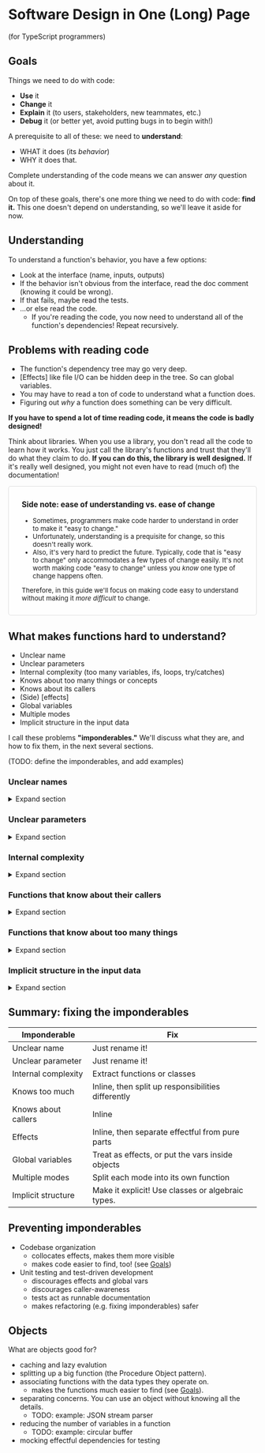 # Software Design in One (Long) Page

(for TypeScript programmers)

## Goals

[Goals]: #goals

Things we need to do with code:

- **Use** it
- **Change** it
- **Explain** it (to users, stakeholders, new teammates, etc.)
- **Debug** it (or better yet, avoid putting bugs in to begin with!)

A prerequisite to all of these: we need to **understand**:

- WHAT it does (its _behavior_)
- WHY it does that.

Complete understanding of the code means we can answer *any* question about it.

On top of these goals, there's one more thing we need to do with code:
**find it.** This one doesn't depend on understanding, so we'll leave it aside
for now.

## Understanding

To understand a function's behavior, you have a few options:

- Look at the interface (name, inputs, outputs)
- If the behavior isn't obvious from the interface, read the doc comment
  (knowing it could be wrong).
- If that fails, maybe read the tests.
- ...or else read the code.
  - If you're reading the code, you now need to understand all of the
    function's dependencies! Repeat recursively.

## Problems with reading code

- The function's dependency tree may go very deep.
- [Effects] like file I/O can be hidden deep in the tree. So can global
  variables.
- You may have to read a ton of code to understand what a function does.
- Figuring out *why* a function does something can be very difficult.

**If you have to spend a lot of time reading code, it means the code is badly
designed!**

Think about libraries. When you use a library, you don't read all the code to
learn how it works. You just call the library's functions and trust that
they'll do what they claim to do. **If you can do this, the library is well
designed.** If it's really well designed, you might not even have to read (much
of) the documentation!

<aside>

### Side note: ease of understanding vs. ease of change

- Sometimes, programmers make code harder to understand in order to make it
  "easy to change."
- Unfortunately, understanding is a prequisite for change, so this doesn't
  really work.
- Also, it's very hard to predict the future. Typically, code that is "easy to
  change" only accommodates a few types of change easily. It's not worth
  making code "easy to change" unless you *know* one type of change happens
  often.

Therefore, in this guide we'll focus on making code easy to understand without
making it *more difficult* to change.

</aside>

## What makes functions hard to understand?

- Unclear name
- Unclear parameters
- Internal complexity (too many variables, ifs, loops, try/catches)
- Knows about too many things or concepts
- Knows about its callers
- (Side) [effects]
- Global variables
- Multiple modes
- Implicit structure in the input data

I call these problems **"imponderables."** We'll discuss what they are, and how to
fix them, in the next several sections.

(TODO: define the imponderables, and add examples)

### Unclear names

<details>
<summary>Expand section</summary>

The name of a function should summarize the function's behavior — i.e. what it
does. Here is an example of a bad name (adapted from [typescriptlang.org]):

[typescriptlang.org]: https://www.typescriptlang.org/

```ts
// Bad code; unclear name!
function verify(result: "pass" | "fail") {
  if (result === "pass") {
    console.log("Tests passed.")
  } else {
    console.log("Tests failed.")
  }
}
```

"Verify" doesn't tell us what this function will do when we call it. At best,
it's a random word plucked from the domain of testing. We can do better.

```ts
// Better code; now the name says what the function does.
function printMessage(result: "pass" | "fail") {
  // ...
}
```

Unclear names hurt because they force us to read the function's internals to
understand how it will behave when called (see [Goals]). Good names save us
time by giving us a sense of what a function call will do, even if we don't
read the code.

</details>

### Unclear parameters

<details>
<summary>Expand section</summary>

The name of a parameter should give you a clue as to *why* you would pass that
parameter, or *what* the function will do differently depending on the value
(see [Goals]). Sometimes the parameter name doesn't matter much because the
name of the function makes its purpose obvious. However, sometimes the
parameter names are important, such as when multiple parameters have the same
type:

```ts
// Bad code; ambiguous parameter names!
function contains(string: string, otherString: string): boolean {
  // ...
}
```

Which string is supposed to be contained in which? The parameter names aren't
helping us here.

We can improve the names by using a metaphor. Here's a cute one that's probably
as old as C:

```ts
// Better: now the names use a consistent metaphor.
function contains(needle: string, haystack: string) {
  // ...
}
```

More straightforward names can also work:

```ts
function contains(substring: string, text: string) {
  // ...
}
```

</details>

### Internal complexity

<details>
<summary>Expand section</summary>

As you read a function, you need to keep track of:

- the variables that are in scope, and their possible values
- the control flow structures (ifs, loops, try/catches) surrounding the code
  you are reading

Your brain only has 7 ± 2 working memory "slots." If your focus is not 100%
on the code, this number effectively goes down. If the number of things you
need to keep track of in the code exceeds your available working memory, the
code becomes *impossible* to read fluently.

Therefore:

- limit the depth and number of control flow structures within a function.
- limit the number of mutable variables (`let` or `var`) within a function.
  Prefer `const`.
- consider inlining constants that are only used once.
- limit the variety of control flow structures within one function.
- prefer guard clauses to nested `if`s.
- prefer writing shorter functions.

I hesitate to put numbers on these guidelines, but I know some readers will
want them. Take these with a grain of salt, and know that there are always
exceptions.

Per function, you should have:

- At most **one** mutable variable (`let` or `var`).
- At most **two** nested control flow structures (e.g. an `if` inside a `for`
  loop).
- At most **one** switch statement, or if statement with `else`/`else if`
  clauses.

If you find yourself exceeding these "limits," look for ways to split up the
function (without introducing more imponderables).

</details>

### Functions that know about their callers

<details>
<summary>Expand section</summary>

- caller-awareness makes it hard to understand why the function does what it
  does, since you need to understand the caller too.
  - but the caller depends on this function, so you need to understand this
    function to understand the caller. Aaargh!

The name of a function should almost never refer to the *caller's purpose* or
to the context where the function should be called. That's because functions
have no control over where they're called. A name that refers to callers
couples the function tightly to those callers, making it difficult to reason
about the function in isolation.

```ts
// Bad code; name doesn't describe behavior.
// "Handle result" could mean anything!
function handleResult(result: "pass" | "fail")  {
  // ...
}
```

Note: this guideline is reversed in the context of [inversion of control],
which we will cover later. <!-- TODO: broken link -->

</details>

### Functions that know about too many things

<details>
<summary>Expand section</summary>

Here is a function from a (fictional) static site generator:

```ts
// Bad code; this function knows way too much!
async function getPageTitle(path: string, referencePath: string): Promise<string> {
  if (!path.startWith("/")) {
    path = resolveRelativePath(path, referencePath)
  } else {
    path = resolveRelativePath(path.slice(1), "src")
  }
  const html = await fs.readFile(path, "utf-8")
  const dom = parseHtml(html)
  return dom.querySelector("h1")?.innerText ?? basename(path)
}
```

This function knows:

- the program's data is stored in files.
- the path to a file may be absolute or relative.
- how to tell is a path is absolute (it looks for a leading `/` — but that
  won't work on Windows!)
- there is special logic for resolving a relative path — we don't just use the
  path as-is.
- "absolute" paths should actually be interpreted as relative to a `src`
  directory.
- the input files contain HTML.
- the files are utf-8 encoded.
- the "page title" of an HTML document is the text of its first `h1`
  element.
- the page title should default to the filename if no `h1` is present.

Only the last two bullet points above properly belong in a function named
`getPageTitle`.

There are a couple problems with having everything lumped together like this:

- Someone reading this function might only be interested in a specific aspect
  of what it does, but they have to read all the aspects because they're all
  tangled together.
- It is quite likely that some of this function's knowledge is duplicated in
  other parts of the program. Over time, this function could get out of
  sync with the rest of the program, resulting in bugs.

Here is a better version of the function. We have moved the extraneous
knowledge to the caller, and passed in just what the function needs to
accomplish its central purpose.

```ts
// Better; we have removed the extraneous knowledge
async function getPageTitle(dom: HtmlDom, path: string): Promise<string> {
  return dom.querySelector("h1")?.innerText ?? basename(path)
}
```

One imponderable still remains: [implicit structure]. The `dom` and `path`
parameters are correlated (they're supposed to be derived from the same file)
and the `path` has internal structure that isn't represented in its type. In
the section on [implicit structure], we'll see how to fix these problems.

</details>

### Implicit structure in the input data

[implicit structure]: #implicit-structure-in-the-input-data

<details>
<summary>Expand section</summary>

```ts
// Better yet; the path and dom are grouped into an object.
class HtmlPage {
  static async load(path: PagePath): Promise<Page> {
    const html = await fs.readFile(path, "utf-8")
    return new HtmlPage(parseHtml(html), path)
  }

  constructor(private dom: HtmlDom, private path: PagePath) {}

  getTitle(): string {
    return this.findFirst("h1")?.innerText ?? this.getFilename()
  }

  findFirst(selector: string): DomNode | undefined {
    return this.dom.querySelector(selector)
  }

  getFilename(): string {
    return this.path.getBasename()
  }
}
```

</details>

## Summary: fixing the imponderables

| Imponderable        | Fix |
| ------------------- | --- |
| Unclear name        | Just rename it! |
| Unclear parameter   | Just rename it! |
| Internal complexity | Extract functions or classes |
| Knows too much      | Inline, then split up responsibilities differently |
| Knows about callers | Inline |
| Effects             | Inline, then separate effectful from pure parts |
| Global variables    | Treat as effects, or put the vars inside objects |
| Multiple modes      | Split each mode into its own function |
| Implicit structure  | Make it explicit! Use classes or algebraic types. |

## Preventing imponderables

- Codebase organization
  - collocates effects, makes them more visible
  - makes code easier to find, too! (see [Goals])
- Unit testing and test-driven development
  - discourages effects and global vars
  - discourages caller-awareness
  - tests act as runnable documentation
  - makes refactoring (e.g. fixing imponderables) safer

## Objects

What are objects good for?

- caching and lazy evalution
- splitting up a big function (the Procedure Object pattern).
- associating functions with the data types they operate on.
  - makes the functions much easier to find (see [Goals]).
- separating concerns. You can use an object without knowing all the details.
  - TODO: example: JSON stream parser
- reducing the number of variables in a function
  - TODO: example: circular buffer
- mocking effectful dependencies for testing

<style>
aside {
  border: 1px solid #0002;
  border-radius: 5px;
  background: #fff6;
  padding: 2em;
  font-size: 93.75%;
}

aside > :first-child { margin-block-start: 0; }
aside > :last-child  { margin-block-end: 0; }

code, pre { font-size: 93.75%; line-height: 1.5 }
.hljs-string { color: #060; }
.hljs-keyword { color: #007; font-weight: bold; }
.hljs-comment { color: #777; font-style: italic; }

</style>
